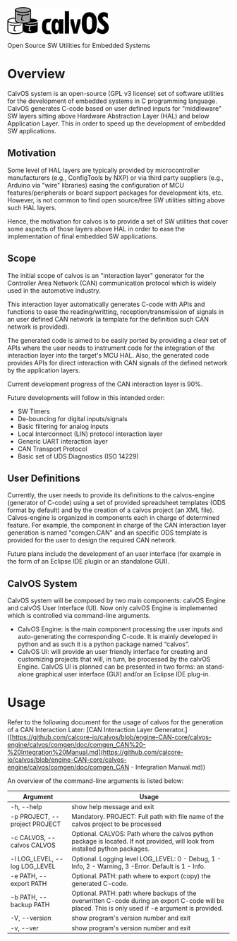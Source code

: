 <img src="doc/templates/logo_full_bw_small.png">

Open Source SW Utilities for Embedded Systems

# Overview
CalvOS system is an open-source (GPL v3 license) set of software utilities for the development of embedded systems in C programming language. CalvOS generates C-code based on user defined inputs for "middleware" SW layers sitting above Hardware Abstraction Layer (HAL) and below Application Layer. This in order to speed up the development of embedded SW applications.

## Motivation

Some level of HAL layers are typically provided by microcontroller manufacturers (e.g., ConfigTools by NXP) or via third party suppliers (e.g., Arduino via "wire" libraries) easing the configuration of MCU features/peripherals or board support packages for development kits, etc. However, is not common to find open source/free SW utilities sitting above such HAL layers.

Hence, the motivation for calvos is to provide a set of SW utilities that cover some aspects of those layers above HAL in order to ease the implementation of final embedded SW applications.

## Scope

The initial scope of calvos is an "interaction layer" generator for the Controller Area Network (CAN) communication protocol which is widely used in the automotive industry.

This interaction layer automatically generates C-code with APIs and functions to ease the reading/writting, reception/transmission of signals in an user defined CAN network (a template for the definition such CAN network is provided).

The generated code is aimed to be easily ported by providing a clear set of APIs where the user needs to instrument code for the integration of the interaction layer into the target's MCU HAL. Also, the generated code provides APIs for direct interaction with CAN signals of the defined network by the application layers.

Current development progress of the CAN interaction layer is 90%. 

Future developments will follow in this intended order:

- SW Timers
- De-bouncing for digital inputs/signals
- Basic filtering for analog inputs
- Local Interconnect (LIN) protocol interaction layer
- Generic UART interaction layer
- CAN Transport Protocol
- Basic set of UDS Diagnostics (ISO 14229)

## User Definitions

Currently, the user needs to provide its definitions to the calvos-engine (generator of C-code) using a set of provided spreadsheet templates (ODS format by default) and by the creation of a calvos project (an XML file). Calvos-engine is organized in components each in charge of determined feature. For example, the component in charge of the CAN interaction layer generation is named "comgen.CAN" and an specific ODS template is provided for the user to design the required CAN network.

Future plans include the development of an user interface (for example in the form of an Eclipse IDE plugin or an standalone GUI). 

## CalvOS System

CalvOS system will be composed by two main components: calvOS Engine and calvOS User Interface (UI). Now only calvOS Engine is implemented which is controlled via command-line arguments.

 - CalvOS Engine: is the main component processing the user inputs and auto-generating the corresponding C-code. It is mainly developed in python and as such it is a python package named “calvos”.
 - CalvOS UI: will provide an user friendly interface for creating and customizing projects that will, in turn, be processed by the calvOS Engine. CalvOS UI is planned can be presented in two forms: an stand-alone graphical user interface (GUI) and/or an Eclipse IDE plug-in. 

# Usage

Refer to the following document for the usage of calvos for the generation of a CAN Interaction Later: [CAN Interaction Layer Generator.]([https://github.com/calcore-io/calvos/blob/engine-CAN-core/calvos-engine/calvos/comgen/doc/comgen_CAN%20-%20Integration%20Manual.md](https://github.com/calcore-io/calvos/blob/engine-CAN-core/calvos-engine/calvos/comgen/doc/comgen_CAN - Integration Manual.md))

An overview of the command-line arguments is listed below:

| Argument                      | Usage                                                                                                               |
| ----------------------------- | ------------------------------------------------------------------------------------------------------------------- |
| -h, --help                    | show help message and exit                                                                                          |
| -p PROJECT, --project PROJECT | Mandatory. PROJECT: Full path with file name of the calvos project to be processed                                  |
| -c CALVOS, --calvos CALVOS    | Optional. CALVOS: Path where the calvos python package is located. If not provided, will look from installed python packages. |
| -l LOG_LEVEL, --log LOG_LEVEL | Optional. Logging level LOG_LEVEL: 0 - Debug, 1 - Info, 2 - Warning, 3 -Error. Default is 1 - Info. |
| -e PATH, --export PATH | Optional. PATH: path where to export (copy) the generated C-code. |
| -b PATH, --backup PATH | Optional. PATH: path where backups of the overwritten C-code during an export C-code will be placed. This is only used if -e argument is provided. |
| -V, --version                 | show program's version number and exit |
| -v, --ver                     | show program's version number and exit |

